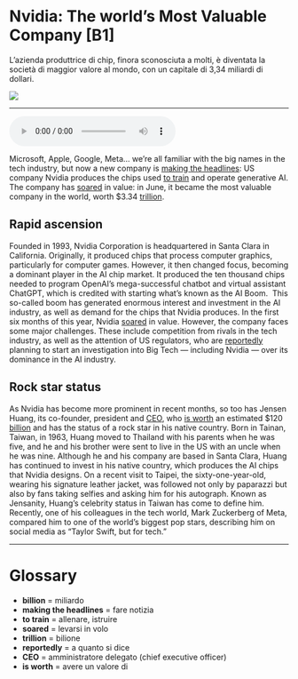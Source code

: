 # Nvidia: The world’s Most Valuable Company   [B1]

L’azienda produttrice di chip, finora sconosciuta a molti, è diventata la società di maggior valore al mondo, con un capitale di 3,34 miliardi di dollari.

![](Nvidia%20The%20world%E2%80%99s%20Most%20Valuable%20Company.jpg)

--------------

<div>
<audio controls autoplay>
    <source src="https:/raw.githubusercontent.com/dartie/speakup/main/2024-09/Nvidia%20The%20world%E2%80%99s%20Most%20Valuable%20Company.mp3" type="audio/mpeg">
</audio>
</div>


Microsoft, Apple, Google, Meta… we’re all familiar with the big names in the tech industry, but now a new company is [making the headlines](## "fare notizia"): US company Nvidia produces the chips used [to train](## "allenare, istruire") and operate generative AI. The company has [soared](## "levarsi in volo") in value: in June, it became the most valuable company in the world, worth $3.34 [trillion](## "bilione").

## Rapid ascension
Founded in 1993, Nvidia Corporation is headquartered in Santa Clara in California. Originally, it produced chips that process computer graphics, particularly for computer games. However, it then changed focus, becoming a dominant player in the AI chip market. It produced the ten thousand chips needed to program OpenAI’s mega-successful chatbot and virtual assistant ChatGPT, which is credited with starting what’s known as the AI Boom. 
This so-called boom has generated enormous interest and investment in the AI industry, as well as demand for the chips that Nvidia produces. In the first six months of this year, Nvidia [soared](## "levarsi in volo") in value. However, the company faces some major challenges. These include competition from rivals in the tech industry, as well as the attention of US regulators, who are [reportedly](## "a quanto si dice") planning to start an investigation into Big Tech — including Nvidia — over its dominance in the AI industry.

## Rock star status
As Nvidia has become more prominent in recent months, so too has Jensen Huang, its co-founder, president and [CEO](## "amministratore delegato (chief executive officer)"), who [is worth](## "avere un valore di") an estimated $120 [billion](## "miliardo") and has the status of a rock star in his native country. Born in Tainan, Taiwan, in 1963, Huang moved to Thailand with his parents when he was five, and he and his brother were sent to live in the US with an uncle when he was nine. Although he and his company are based in Santa Clara, Huang has continued to invest in his native country, which produces the AI chips that Nvidia designs.
On a recent visit to Taipei, the sixty-one-year-old, wearing his signature leather jacket, was followed not only by paparazzi but also by fans taking selfies and asking him for his autograph. Known as Jensanity, Huang’s celebrity status in Taiwan has come to define him. Recently, one of his colleagues in the tech world, Mark Zuckerberg of Meta, compared him to one of the world’s biggest pop stars, describing him on social media as “Taylor Swift, but for tech.”  

--------------

<div style = "display:block; clear:both; page-break-after:always;"></div>

# Glossary
* **billion** = miliardo
* **making the headlines** = fare notizia
* **to train** = allenare, istruire
* **soared** = levarsi in volo
* **trillion** = bilione
* **reportedly** = a quanto si dice
* **CEO** = amministratore delegato (chief executive officer)
* **is worth** = avere un valore di
